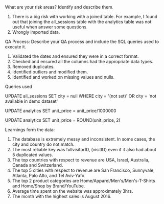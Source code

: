 What are your risk areas? Identify and describe them.

1. There is a big risk with working with a joined table. For example, I found out that joining the all_sessions table with the analytics table was not useful when answer some questions. 
2. Wrongly imported data.


QA Process:
Describe your QA process and include the SQL queries used to execute it.

1. Validated the dates and ensured they were in a correct format.
2. Checked and ensured all the columns had the appropriate data types.
3. Removed duplicates.
4. Identified outliers and modified them.
5. Identified and worked on missing values and nulls.

Queries used

UPDATE all_sessions
SET city = null
WHERE city = '(not set)' OR city = 'not available in demo dataset'

UPDATE analytics
SET unit_price = unit_price/1000000

UPDATE analytics
SET unit_price = ROUND(unit_price, 2) 


Learnings form the data:

1. The database is extremely messy and inconsistent. In some cases, the city and country do not match.
2. The most reliable key was fullvisitorID, (visitID) even if it also had about 5 duplicated values.
3. The top countries with respect to revenue are USA, Israel, Australia, Canada and Switzerland.
4. The top 5 cities with respect to revenue are San Francisco, Sunnyvale, Atlanta, Palo Alto, and Tel Aviv-Yafo.
5. The top 2 product categories are Home/Apparel/Men's/Men's-T-Shirts and Home/Shop by Brand/YouTube.
6. Average time spent on the website was approximately 3hrs.
7. The month with the highest sales is August 2016.


